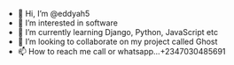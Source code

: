 - 👋 Hi, I’m @eddyah5
- 👀 I’m interested in software
- 🌱 I’m currently learning Django, Python, JavaScript etc
- 💞️ I’m looking to collaborate on my project called Ghost
- 📫 How to reach me call or whatsapp...+2347030485691

<!---
eddyah5/eddyah5 is a ✨ special ✨ repository because its `README.md` (this file) appears on your GitHub profile.
You can click the Preview link to take a look at your changes.
--->

